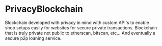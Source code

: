 # PrivacyBlockchain
Blockchain developed with privacy in mind with custom API's to enable shop setups easily for websites for secure private transactions. Blockchain that is truly private not public to etherscan, bitscan, etc... And eventually a secure p2p loaning service.
